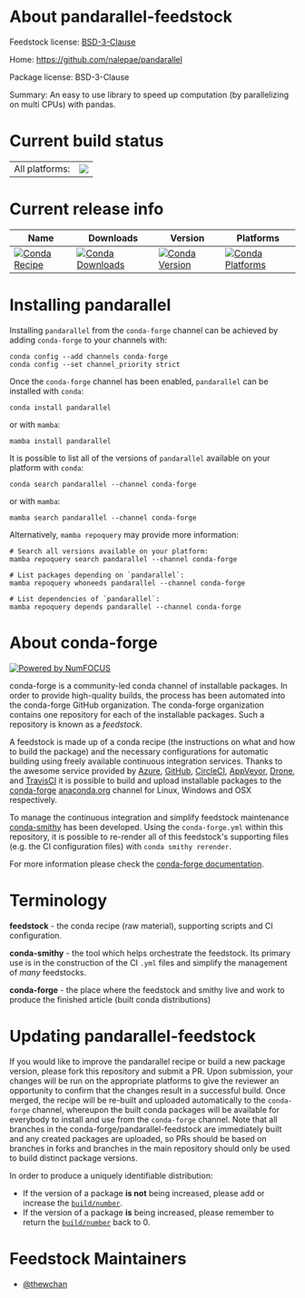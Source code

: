 About pandarallel-feedstock
===========================

Feedstock license: [BSD-3-Clause](https://github.com/conda-forge/pandarallel-feedstock/blob/main/LICENSE.txt)

Home: https://github.com/nalepae/pandarallel

Package license: BSD-3-Clause

Summary: An easy to use library to speed up computation (by parallelizing on multi CPUs) with pandas.

Current build status
====================


<table><tr><td>All platforms:</td>
    <td>
      <a href="https://dev.azure.com/conda-forge/feedstock-builds/_build/latest?definitionId=12994&branchName=main">
        <img src="https://dev.azure.com/conda-forge/feedstock-builds/_apis/build/status/pandarallel-feedstock?branchName=main">
      </a>
    </td>
  </tr>
</table>

Current release info
====================

| Name | Downloads | Version | Platforms |
| --- | --- | --- | --- |
| [![Conda Recipe](https://img.shields.io/badge/recipe-pandarallel-green.svg)](https://anaconda.org/conda-forge/pandarallel) | [![Conda Downloads](https://img.shields.io/conda/dn/conda-forge/pandarallel.svg)](https://anaconda.org/conda-forge/pandarallel) | [![Conda Version](https://img.shields.io/conda/vn/conda-forge/pandarallel.svg)](https://anaconda.org/conda-forge/pandarallel) | [![Conda Platforms](https://img.shields.io/conda/pn/conda-forge/pandarallel.svg)](https://anaconda.org/conda-forge/pandarallel) |

Installing pandarallel
======================

Installing `pandarallel` from the `conda-forge` channel can be achieved by adding `conda-forge` to your channels with:

```
conda config --add channels conda-forge
conda config --set channel_priority strict
```

Once the `conda-forge` channel has been enabled, `pandarallel` can be installed with `conda`:

```
conda install pandarallel
```

or with `mamba`:

```
mamba install pandarallel
```

It is possible to list all of the versions of `pandarallel` available on your platform with `conda`:

```
conda search pandarallel --channel conda-forge
```

or with `mamba`:

```
mamba search pandarallel --channel conda-forge
```

Alternatively, `mamba repoquery` may provide more information:

```
# Search all versions available on your platform:
mamba repoquery search pandarallel --channel conda-forge

# List packages depending on `pandarallel`:
mamba repoquery whoneeds pandarallel --channel conda-forge

# List dependencies of `pandarallel`:
mamba repoquery depends pandarallel --channel conda-forge
```


About conda-forge
=================

[![Powered by
NumFOCUS](https://img.shields.io/badge/powered%20by-NumFOCUS-orange.svg?style=flat&colorA=E1523D&colorB=007D8A)](https://numfocus.org)

conda-forge is a community-led conda channel of installable packages.
In order to provide high-quality builds, the process has been automated into the
conda-forge GitHub organization. The conda-forge organization contains one repository
for each of the installable packages. Such a repository is known as a *feedstock*.

A feedstock is made up of a conda recipe (the instructions on what and how to build
the package) and the necessary configurations for automatic building using freely
available continuous integration services. Thanks to the awesome service provided by
[Azure](https://azure.microsoft.com/en-us/services/devops/), [GitHub](https://github.com/),
[CircleCI](https://circleci.com/), [AppVeyor](https://www.appveyor.com/),
[Drone](https://cloud.drone.io/welcome), and [TravisCI](https://travis-ci.com/)
it is possible to build and upload installable packages to the
[conda-forge](https://anaconda.org/conda-forge) [anaconda.org](https://anaconda.org/)
channel for Linux, Windows and OSX respectively.

To manage the continuous integration and simplify feedstock maintenance
[conda-smithy](https://github.com/conda-forge/conda-smithy) has been developed.
Using the ``conda-forge.yml`` within this repository, it is possible to re-render all of
this feedstock's supporting files (e.g. the CI configuration files) with ``conda smithy rerender``.

For more information please check the [conda-forge documentation](https://conda-forge.org/docs/).

Terminology
===========

**feedstock** - the conda recipe (raw material), supporting scripts and CI configuration.

**conda-smithy** - the tool which helps orchestrate the feedstock.
                   Its primary use is in the construction of the CI ``.yml`` files
                   and simplify the management of *many* feedstocks.

**conda-forge** - the place where the feedstock and smithy live and work to
                  produce the finished article (built conda distributions)


Updating pandarallel-feedstock
==============================

If you would like to improve the pandarallel recipe or build a new
package version, please fork this repository and submit a PR. Upon submission,
your changes will be run on the appropriate platforms to give the reviewer an
opportunity to confirm that the changes result in a successful build. Once
merged, the recipe will be re-built and uploaded automatically to the
`conda-forge` channel, whereupon the built conda packages will be available for
everybody to install and use from the `conda-forge` channel.
Note that all branches in the conda-forge/pandarallel-feedstock are
immediately built and any created packages are uploaded, so PRs should be based
on branches in forks and branches in the main repository should only be used to
build distinct package versions.

In order to produce a uniquely identifiable distribution:
 * If the version of a package **is not** being increased, please add or increase
   the [``build/number``](https://docs.conda.io/projects/conda-build/en/latest/resources/define-metadata.html#build-number-and-string).
 * If the version of a package **is** being increased, please remember to return
   the [``build/number``](https://docs.conda.io/projects/conda-build/en/latest/resources/define-metadata.html#build-number-and-string)
   back to 0.

Feedstock Maintainers
=====================

* [@thewchan](https://github.com/thewchan/)

